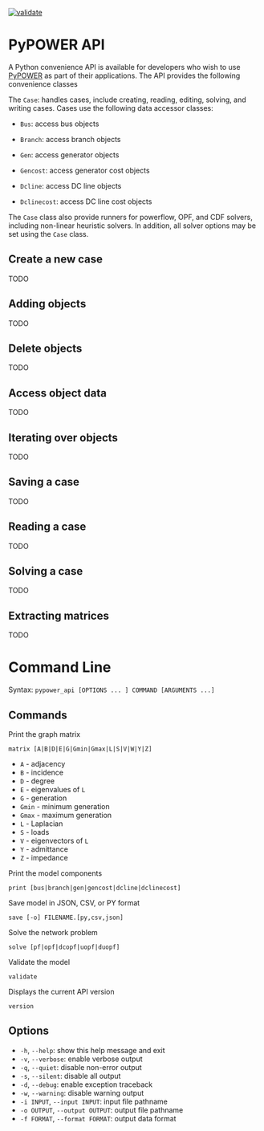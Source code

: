 [![validate](https://github.com/eudoxys/pypower_api/actions/workflows/validate.yml/badge.svg)](https://github.com/eudoxys/pypower_api/actions/workflows/validate.yml)

# PyPOWER API

A Python convenience API is available for developers who wish to use [PyPOWER](https://github.com/rwl/PYPOWER) as part of their applications.  The API provides the following convenience classes

The `Case`: handles cases, include creating, reading, editing, solving, and writing cases. Cases use the following data accessor classes:

* `Bus`: access bus objects

* `Branch`: access branch objects

* `Gen`: access generator objects

* `Gencost`: access generator cost objects

* `Dcline`: access DC line objects

* `Dclinecost`: access DC line cost objects

The `Case` class also provide runners for powerflow, OPF, and CDF solvers, including non-linear heuristic solvers.  In addition, all solver options may be set using the `Case` class.

## Create a new case

TODO

## Adding objects

TODO

## Delete objects

TODO

## Access object data

TODO

## Iterating over objects

TODO

## Saving a case

TODO

## Reading a case

TODO

## Solving a case

TODO

## Extracting matrices

TODO

# Command Line

Syntax: `pypower_api [OPTIONS ... ] COMMAND [ARGUMENTS ...]`

## Commands

  Print the graph matrix

    matrix [A|B|D|E|G|Gmin|Gmax|L|S|V|W|Y|Z]

  * `A` - adjacency
  * `B` - incidence
  * `D` - degree
  * `E` - eigenvalues of `L`
  * `G` - generation
  * `Gmin` - minimum generation
  * `Gmax` - maximum generation
  * `L` - Laplacian
  * `S` - loads
  * `V` - eigenvectors of `L`
  * `Y` - admittance
  * `Z` - impedance

  Print the model components

    print [bus|branch|gen|gencost|dcline|dclinecost]

  Save model in JSON, CSV, or PY format

    save [-o] FILENAME.[py,csv,json]

  Solve the network problem

    solve [pf|opf|dcopf|uopf|duopf]

  Validate the model

    validate

  Displays the current API version

    version

## Options

  * `-h`, `--help`: show this help message and exit
  * `-v`, `--verbose`: enable verbose output
  * `-q`, `--quiet`: disable non-error output
  * `-s`, `--silent`: disable all output
  * `-d`, `--debug`: enable exception traceback
  * `-w`, `--warning`: disable warning output
  * `-i INPUT`, `--input INPUT`: input file pathname
  * `-o OUTPUT`, `--output OUTPUT`: output file pathname
  * `-f FORMAT`, `--format FORMAT`: output data format
